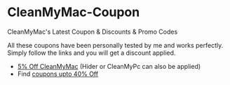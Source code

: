 # CleanMyMac-Coupon
CleanMyMac's Latest Coupon &amp; Discounts &amp; Promo Codes

All these coupons have been personally tested by me and works perfectly. Simply follow the links and you will get a discount applied.
* [5% Off CleanMyMac](http://macpaw.com/store/cleanmymac?coupon=VALID24HOURS) (Hider or CleanMyPc can also be applied)
* Find [coupons upto 40% Off](http://couponhacks.org/cleanmymac-3-macpaw-coupon-discount-license)
